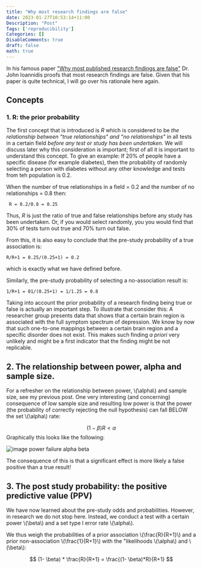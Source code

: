 ```yaml
---
title: "Why most research findings are false"
date: 2023-01-27T10:53:14+11:00
Description: "Post"
Tags: ['reproducibility']
Categories: []
DisableComments: true
draft: false
math: true
---
```


In his famous paper ["Why most published research findings are false"](https://journals.plos.org/plosmedicine/article?id=10.1371/journal.pmed.0020124) Dr. John Ioannidis proofs that most research findings are false. Given that his paper is quite technical, I will go over his rationale here again.

## Concepts

### 1. R: the prior probability

The first concept that is introduced is *R* which is considered to be *the relationship between "true relationships" and "no relationships"* in all tests in a certain field *before any test or study has been undertaken*. We will discuss later why this consideration is important; first of all it is important to understand this concept. To give an example: If 20% of people have a specific disease (for example diabetes), then the probability of randomly selecting a person with diabetes without any other knowledge and tests from teh population is 0.2.

When the number of true relationships in a field = 0.2 and the number of no relationships = 0.8 then:

```
 R = 0.2/0.8 = 0.25
```

Thus, *R* is just the ratio of true and false relationships before any study has been undertaken. Or, if you would select randomly, you you would find that 30% of tests turn out true and 70% turn out false.

From this, it is also easy to conclude that the pre-study probability of a true association is:

```
R/R+1 = 0.25/(0.25+1) = 0.2 
```

which is exactly what we have defined before.

Similarly, the pre-study probability of selecting a no-association result is: 

```
1/R+1 = 01/(0.25+1) = 1/1.25 = 0.8
```

Taking into account the prior probability of a research finding being true or false is actually an important step. To illustrate that consider this:  A researcher group presents data that shows that a certain brain region is associated with the full symptom spectrum of depression. We know by now that such one-to-one mappings between a certain brain region and a specific disorder does not exist. This makes such finding *a priori* very unlikely and might be a first indicator that the finding might be not replicable. 

## 2. The relationship between power, alpha and sample size.

For a refresher on the relationship between power, \\(\alpha\\) and sample size, see my previous post.
One very interesting (and concerning) consequence of low sample size and resulting low power is that the power (the probability of correctly rejecting the null hypothesis) can fall BELOW the set \\(\alpha\\) rate:

$$
(1- \beta)R < \alpha
$$
Graphically this looks like the following:

![image power failure alpha beta](/images/Power_failure_alpha_beta.png)

The consequence of this is that a significant effect is more likely a false positive than a true result!

## 3. The post study probability: the positive predictive value (PPV)

We have now learned about the pre-study odds and probabilities. However, in research we do not stop here. Instead, we conduct a test with a certain power \\(\beta\\) and a set type I error rate \\(\alpha\\).

We thus weigh the probabilities of a prior association \\(\frac{R}{R+1}\\) and a prior non-association \\(\frac{1}{R+1}\\) with the "likelihoods \\(\alpha\\) and \\(\beta\\):

$$
(1- \beta) * \frac{R}{R+1} = \frac{(1- \beta)*R}{R+1}
$$
